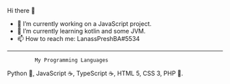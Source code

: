 Hi there 👋
- 🔭 I’m currently working on a JavaScript project.
- 🌱 I’m currently learning kotlin and some JVM.
- 📫 How to reach me: LanassPreshBA#5534

----------------------------------------------------
             My Programming Languages
          
  Python 🐍, JavaScript ☕, TypeScript ☕, HTML 5,
  CSS 3, PHP 🐘.
